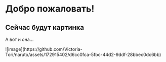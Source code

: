 # Добро пожаловать!
## Сейчас будут картинка
<p> А вот и она... </p>
![image](https://github.com/Victoria-Tori/naruto/assets/172915402/d6cc0fca-5fbc-44d2-9ddf-28bbec0dc6bb)
